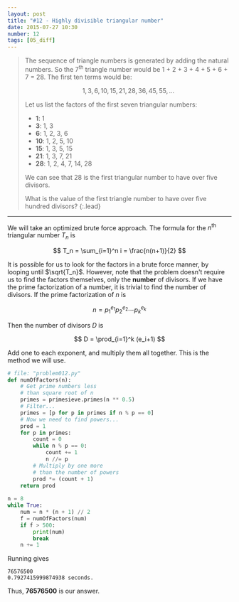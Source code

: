 ```yaml
---
layout: post
title: "#12 - Highly divisible triangular number"
date: 2015-07-27 10:30
number: 12
tags: [05_diff]
---
```

> The sequence of triangle numbers is generated by adding the natural numbers. So the 7<sup>th</sup> triangle number would be 1 + 2 + 3 + 4 + 5 + 6 + 7 = 28. The first ten terms would be:
> 
> $$
> 1, 3, 6, 10, 15, 21, 28, 36, 45, 55, \dots
> $$
> 
> Let us list the factors of the first seven triangular numbers:
> - **1**: 1
> - **3**: 1, 3
> - **6**: 1, 2, 3, 6
> - **10**: 1, 2, 5, 10
> - **15**: 1, 3, 5, 15
> - **21**: 1, 3, 7, 21
> - **28**: 1, 2, 4, 7, 14, 28
> 
> We can see that 28 is the first triangular number to have over five divisors.
> 
> What is the value of the first triangle number to have over five hundred divisors?
{:.lead}
* * *

We will take an optimized brute force approach. The formula for the $n^{\text{th}}$ triangular number $T_n$ is

$$
T_n = \sum_{i=1}^n i = \frac{n(n+1)}{2}
$$

It is possible for us to look for the factors in a brute force manner, by looping until $\sqrt{T_n}$. However, note that the problem doesn't require us to find the factors themselves, only the **number** of divisors. If we have the prime factorization of a number, it is trivial to find the number of divisors. If the prime factorization of $n$ is 

$$
n = p_1^{e_1}p_2^{e_2}\cdots p_k^{e_k}
$$

Then the number of divisors $D$ is

$$
D = \prod_{i=1}^k (e_i+1)
$$

Add one to each exponent, and multiply them all together. This is the method we will use.
```python
# file: "problem012.py"
def numOfFactors(n):
    # Get prime numbers less
    # than square root of n
    primes = primesieve.primes(n ** 0.5)
    # Filter...
    primes = [p for p in primes if n % p == 0]
    # Now we need to find powers...
    prod = 1
    for p in primes:
        count = 0
        while n % p == 0:
            count += 1
            n //= p
        # Multiply by one more
        # than the number of powers
        prod *= (count + 1)
    return prod
    
n = 8
while True:
    num = n * (n + 1) // 2
    f = numOfFactors(num)
    if f > 500:
        print(num)
        break
    n += 1
```
Running gives
```
76576500
0.7927415999874938 seconds.
```
Thus, **76576500** is our answer. 